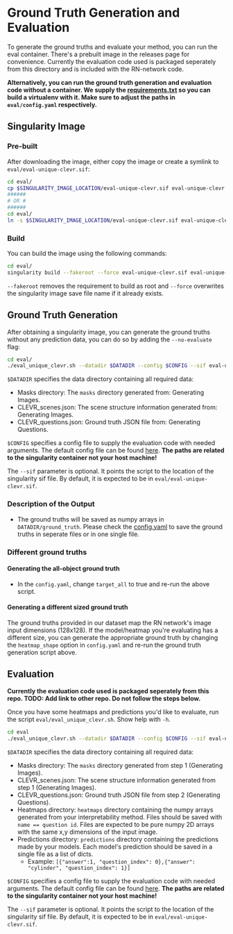 # Ground Truth Generation and Evaluation

To generate the ground truths and evaluate your method, you can run the eval container. There's a prebuilt image in the releases page for convenience. 
Currently the evaluation code used is packaged seperately from this directory and is included with the RN-network code.

**Alternatively, you can run the ground truth generation and evaluation code without a container. We supply the [requirements.txt](eval/requirements.txt) so you can build a virtualenv with it. Make sure to adjust the paths in `eval/config.yaml` respectively.**


## Singularity Image

### Pre-built


After downloading the image, either copy the image or create a symlink to `eval/eval-unique-clevr.sif`:

```bash
cd eval/
cp $SINGULARITY_IMAGE_LOCATION/eval-unique-clevr.sif eval-unique-clevr.sif
######
# OR #
######
cd eval/
ln -s $SINGULARITY_IMAGE_LOCATION/eval-unique-clevr.sif eval-unique-clevr.sif
```


### Build

You can build the image using the following commands:
```bash
cd eval/
singularity build --fakeroot --force eval-unique-clevr.sif eval-unique-clevr.def
```
`--fakeroot` removes the requirement to build as root and `--force` overwrites the singularity image save file name if it already exists.


## Ground Truth Generation

After obtaining a singularity image, you can generate the ground truths without any prediction data, you can do so by adding the `--no-evaluate` flag:

```bash
cd eval/
./eval_unique_clevr.sh --datadir $DATADIR --config $CONFIG --sif eval-unique-clevr.sif --no-evaluate
```

`$DATADIR` specifies the data directory containing all required data: 
* Masks directory: The `masks` directory generated from: Generating Images.  
* CLEVR_scenes.json: The scene structure information generated from: Generating Images.
* CLEVR_questions.json: Ground truth JSON file from: Generating Questions.

`$CONFIG` specifies a config file to supply the evaluation code with needed arguments. The default config file can be found [here](config.yaml).
**The paths are related to the singularity container not your host machine!**

The `--sif` parameter is optional. It points the script to the location of the singularity sif file. By default, it is expected to be in `eval/eval-unique-clevr.sif`.

### Description of the Output

* The ground truths will be saved as numpy arrays in `DATADIR/ground_truth`. Please check the [config.yaml](config.yaml) to save the ground truths in seperate files or in one single file.

### Different ground truths

#### Generating the all-object ground truth

* In the `config.yaml`, change `target_all` to true and re-run the above script. 

#### Generating a different sized ground truth
The ground truths provided in our dataset map the RN network's image input dimensions (128x128). If the model/heatmap you're evaluating has a different size, you can generate the appropriate ground truth by changing the `heatmap_shape` option in `config.yaml` and re-run the ground truth generation script above.


## Evaluation


**Currently the evaluation code used is packaged seperately from this repo. TODO: Add link to other repo. Do not follow the steps below.**

Once you have some heatmaps and predictions you'd like to evaluate, run the script `eval/eval_unique_clevr.sh`. Show help with `-h`.

```bash
cd eval
./eval_unique_clevr.sh --datadir $DATADIR --config $CONFIG --sif eval-unique-clevr.sif
```

`$DATADIR` specifies the data directory containing all required data: 
* Masks directory: The `masks` directory generated from step 1 (Generating Images).  
* CLEVR_scenes.json: The scene structure information generated from step 1 (Generating Images).
* CLEVR_questions.json: Ground truth JSON file from step 2 (Generating Questions).
* Heatmaps directory: `heatmaps` directory containing the numpy arrays generated from your interpretability method. Files should be saved with `name == question id`. Files are expected to be pure numpy 2D arrays with the same x,y dimensions of the input image.
* Predictions directory: `predictions` directory containing the predictions made by your models. Each model's prediction should be saved in a single file as a list of dicts.
    - Example: `[{"answer":1, "question_index": 0},{"answer": "cylinder", "question_index": 1}]`

`$CONFIG` specifies a config file to supply the evaluation code with needed arguments. The default config file can be found [here](eval/config.yaml). **The paths are related to the singularity container not your host machine!**

The `--sif` parameter is optional. It points the script to the location of the singularity sif file. By default, it is expected to be in `eval/eval-unique-clevr.sif`.

